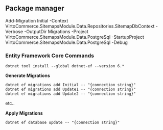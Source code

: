 
## Package manager 
Add-Migration Initial -Context VirtoCommerce.SitemapsModule.Data.Repositories.SitemapDbContext  -Verbose -OutputDir Migrations -Project VirtoCommerce.SitemapsModule.Data.PostgreSql -StartupProject VirtoCommerce.SitemapsModule.Data.PostgreSql  -Debug



### Entity Framework Core Commands
```
dotnet tool install --global dotnet-ef --version 6.*
```

**Generate Migrations**

```
dotnet ef migrations add Initial -- "{connection string}"
dotnet ef migrations add Update1 -- "{connection string}"
dotnet ef migrations add Update2 -- "{connection string}"
```

etc..

**Apply Migrations**

`dotnet ef database update -- "{connection string}"`

